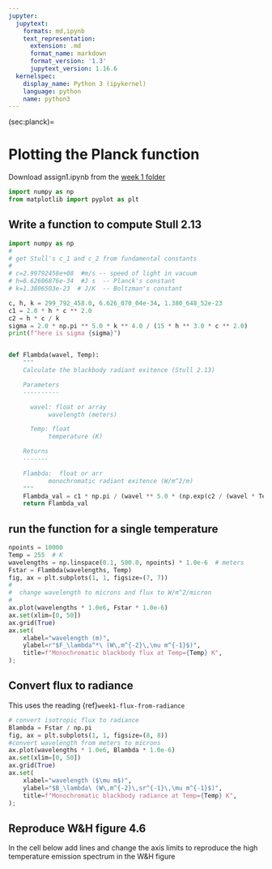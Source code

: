 ```yaml
---
jupyter:
  jupytext:
    formats: md,ipynb
    text_representation:
      extension: .md
      format_name: markdown
      format_version: '1.3'
      jupytext_version: 1.16.6
  kernelspec:
    display_name: Python 3 (ipykernel)
    language: python
    name: python3
---
```


(sec:planck)=
# Plotting the Planck function

Download assign1.ipynb from the [week 1 folder](https://www.dropbox.com/scl/fo/25w66p7nimcsm04dr1ce9/AOzTXQwlajVjByVQ7xWlgcA?rlkey=aup2jh41qqaposch0pn1fx0ed&st=n7iwqqem&dl=0)


```python
import numpy as np
from matplotlib import pyplot as plt
```

## Write a function to compute Stull 2.13

```python
import numpy as np
#
# get Stull's c_1 and c_2 from fundamental constants
#
# c=2.99792458e+08  #m/s -- speed of light in vacuum
# h=6.62606876e-34  #J s  -- Planck's constant
# k=1.3806503e-23  # J/K  -- Boltzman's constant

c, h, k = 299_792_458.0, 6.626_070_04e-34, 1.380_648_52e-23
c1 = 2.0 * h * c ** 2.0
c2 = h * c / k
sigma = 2.0 * np.pi ** 5.0 * k ** 4.0 / (15 * h ** 3.0 * c ** 2.0)
print(f"here is sigma {sigma}")


def Flambda(wavel, Temp):
    """
    Calculate the blackbody radiant exitence (Stull 2.13)

    Parameters
    ----------

      wavel: float or array
           wavelength (meters)

      Temp: float
           temperature (K)

    Returns
    -------

    Flambda:  float or arr
           monochromatic radiant exitence (W/m^2/m)
    """
    Flambda_val = c1 * np.pi / (wavel ** 5.0 * (np.exp(c2 / (wavel * Temp)) - 1))
    return Flambda_val
```

## run the function for a single temperature

```python
npoints = 10000
Temp = 255  # K
wavelengths = np.linspace(0.1, 500.0, npoints) * 1.0e-6  # meters
Fstar = Flambda(wavelengths, Temp)
fig, ax = plt.subplots(1, 1, figsize=(7, 7))
#
#  change wavelength to microns and flux to W/m^2/micron
#
ax.plot(wavelengths * 1.0e6, Fstar * 1.0e-6)
ax.set(xlim=[0, 50])
ax.grid(True)
ax.set(
    xlabel="wavelength (m)",
    ylabel=r"$F_\lambda^*\ (W\,m^{-2}\,\mu m^{-1}$)",
    title=f"Monochromatic blackbody flux at Temp={Temp} K",
);
```

## Convert flux to radiance

This uses the reading {ref}`week1-flux-from-radiance`

```python
# convert isotropic flux to radiance
Blambda = Fstar / np.pi
fig, ax = plt.subplots(1, 1, figsize=(8, 8))
#convert wavelength from meters to microns
ax.plot(wavelengths * 1.0e6, Blambda * 1.0e-6)
ax.set(xlim=[0, 50])
ax.grid(True)
ax.set(
    xlabel="wavelength ($\mu m$)",
    ylabel="$B_\lambda\ (W\,m^{-2}\,sr^{-1}\,\mu m^{-1}$)",
    title=f"Monochromatic blackbody radiance at Temp={Temp} K",
);
```

## Reproduce W&H figure 4.6

In the cell below add lines and change the axis limits to reproduce the high temperature emission spectrum in the W&H figure

```python

```
